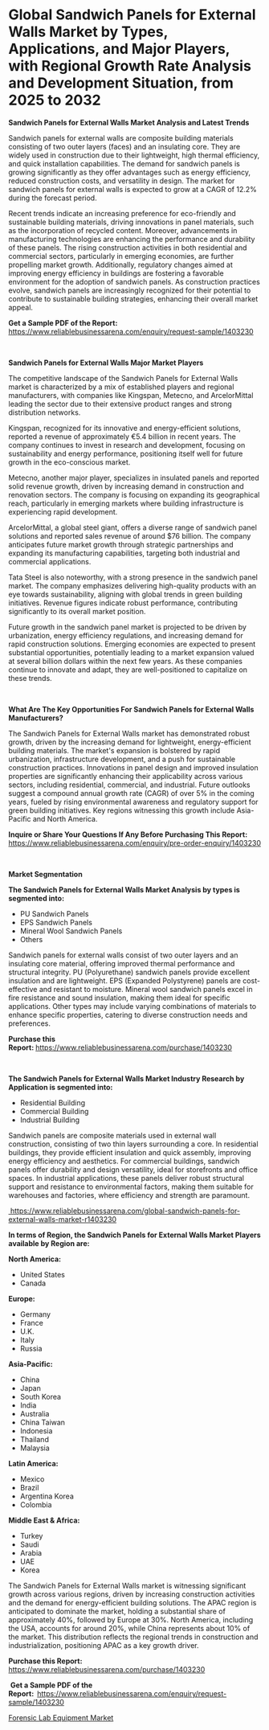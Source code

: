 <p><h1>Global Sandwich Panels for External Walls Market by Types, Applications, and Major Players, with Regional Growth Rate Analysis and Development Situation, from 2025 to 2032</h1></p><p><strong>Sandwich Panels for External Walls Market Analysis and Latest Trends</strong></p>
<p><p>Sandwich panels for external walls are composite building materials consisting of two outer layers (faces) and an insulating core. They are widely used in construction due to their lightweight, high thermal efficiency, and quick installation capabilities. The demand for sandwich panels is growing significantly as they offer advantages such as energy efficiency, reduced construction costs, and versatility in design. The market for sandwich panels for external walls is expected to grow at a CAGR of 12.2% during the forecast period.</p><p>Recent trends indicate an increasing preference for eco-friendly and sustainable building materials, driving innovations in panel materials, such as the incorporation of recycled content. Moreover, advancements in manufacturing technologies are enhancing the performance and durability of these panels. The rising construction activities in both residential and commercial sectors, particularly in emerging economies, are further propelling market growth. Additionally, regulatory changes aimed at improving energy efficiency in buildings are fostering a favorable environment for the adoption of sandwich panels. As construction practices evolve, sandwich panels are increasingly recognized for their potential to contribute to sustainable building strategies, enhancing their overall market appeal.</p></p>
<p><strong>Get a Sample PDF of the Report:&nbsp;</strong> <a href="https://www.reliablebusinessarena.com/enquiry/request-sample/1403230?utm_campaign=2146&utm_medium=2&utm_source=Github&utm_content=ia&utm_term=28032025&utm_id=sandwich-panels-for-external-walls">https://www.reliablebusinessarena.com/enquiry/request-sample/1403230</a></p>
<p>&nbsp;</p>
<p><strong>Sandwich Panels for External Walls Major Market Players</strong></p>
<p><p>The competitive landscape of the Sandwich Panels for External Walls market is characterized by a mix of established players and regional manufacturers, with companies like Kingspan, Metecno, and ArcelorMittal leading the sector due to their extensive product ranges and strong distribution networks.</p><p>Kingspan, recognized for its innovative and energy-efficient solutions, reported a revenue of approximately €5.4 billion in recent years. The company continues to invest in research and development, focusing on sustainability and energy performance, positioning itself well for future growth in the eco-conscious market.</p><p>Metecno, another major player, specializes in insulated panels and reported solid revenue growth, driven by increasing demand in construction and renovation sectors. The company is focusing on expanding its geographical reach, particularly in emerging markets where building infrastructure is experiencing rapid development.</p><p>ArcelorMittal, a global steel giant, offers a diverse range of sandwich panel solutions and reported sales revenue of around $76 billion. The company anticipates future market growth through strategic partnerships and expanding its manufacturing capabilities, targeting both industrial and commercial applications.</p><p>Tata Steel is also noteworthy, with a strong presence in the sandwich panel market. The company emphasizes delivering high-quality products with an eye towards sustainability, aligning with global trends in green building initiatives. Revenue figures indicate robust performance, contributing significantly to its overall market position.</p><p>Future growth in the sandwich panel market is projected to be driven by urbanization, energy efficiency regulations, and increasing demand for rapid construction solutions. Emerging economies are expected to present substantial opportunities, potentially leading to a market expansion valued at several billion dollars within the next few years. As these companies continue to innovate and adapt, they are well-positioned to capitalize on these trends.</p></p>
<p>&nbsp;</p>
<p><strong>What Are The Key Opportunities For Sandwich Panels for External Walls Manufacturers?</strong></p>
<p><p>The Sandwich Panels for External Walls market has demonstrated robust growth, driven by the increasing demand for lightweight, energy-efficient building materials. The market's expansion is bolstered by rapid urbanization, infrastructure development, and a push for sustainable construction practices. Innovations in panel design and improved insulation properties are significantly enhancing their applicability across various sectors, including residential, commercial, and industrial. Future outlooks suggest a compound annual growth rate (CAGR) of over 5% in the coming years, fueled by rising environmental awareness and regulatory support for green building initiatives. Key regions witnessing this growth include Asia-Pacific and North America.</p></p>
<p><strong>Inquire or Share Your Questions If Any Before Purchasing This Report:</strong> <a href="https://www.reliablebusinessarena.com/enquiry/pre-order-enquiry/1403230?utm_campaign=2146&utm_medium=2&utm_source=Github&utm_content=ia&utm_term=28032025&utm_id=sandwich-panels-for-external-walls">https://www.reliablebusinessarena.com/enquiry/pre-order-enquiry/1403230</a></p>
<p>&nbsp;</p>
<p><strong>Market Segmentation</strong></p>
<p><strong>The Sandwich Panels for External Walls Market Analysis by types is segmented into:</strong></p>
<p><ul><li>PU Sandwich Panels</li><li>EPS Sandwich Panels</li><li>Mineral Wool Sandwich Panels</li><li>Others</li></ul></p>
<p><p>Sandwich panels for external walls consist of two outer layers and an insulating core material, offering improved thermal performance and structural integrity. PU (Polyurethane) sandwich panels provide excellent insulation and are lightweight. EPS (Expanded Polystyrene) panels are cost-effective and resistant to moisture. Mineral wool sandwich panels excel in fire resistance and sound insulation, making them ideal for specific applications. Other types may include varying combinations of materials to enhance specific properties, catering to diverse construction needs and preferences.</p></p>
<p><strong>Purchase this Report:&nbsp;</strong><a href="https://www.reliablebusinessarena.com/purchase/1403230?utm_campaign=2146&utm_medium=2&utm_source=Github&utm_content=ia&utm_term=28032025&utm_id=sandwich-panels-for-external-walls">https://www.reliablebusinessarena.com/purchase/1403230</a></p>
<p>&nbsp;</p>
<p><strong>The Sandwich Panels for External Walls Market Industry Research by Application is segmented into:</strong></p>
<p><ul><li>Residential Building</li><li>Commercial Building</li><li>Industrial Building</li></ul></p>
<p><p>Sandwich panels are composite materials used in external wall construction, consisting of two thin layers surrounding a core. In residential buildings, they provide efficient insulation and quick assembly, improving energy efficiency and aesthetics. For commercial buildings, sandwich panels offer durability and design versatility, ideal for storefronts and office spaces. In industrial applications, these panels deliver robust structural support and resistance to environmental factors, making them suitable for warehouses and factories, where efficiency and strength are paramount.</p></p>
<p><a href="https://www.reliablebusinessarena.com/global-sandwich-panels-for-external-walls-market-r1403230?utm_campaign=2146&utm_medium=2&utm_source=Github&utm_content=ia&utm_term=28032025&utm_id=sandwich-panels-for-external-walls">&nbsp;https://www.reliablebusinessarena.com/global-sandwich-panels-for-external-walls-market-r1403230</a></p>
<p><strong>In terms of Region, the Sandwich Panels for External Walls Market Players available by Region are:</strong></p>
<p>
    <p> <strong> North America: </strong>
        <ul>
            <li>United States</li>
            <li>Canada</li>
        </ul>
        </p> 
    <p> <strong> Europe: </strong>
        <ul>
            <li>Germany</li>
            <li>France</li>
            <li>U.K.</li>
            <li>Italy</li>
            <li>Russia</li>
        </ul>
        </p> 
    <p> <strong> Asia-Pacific: </strong>
        <ul>
            <li>China</li>
            <li>Japan</li>
            <li>South Korea</li>
            <li>India</li>
            <li>Australia</li>
            <li>China Taiwan</li>
            <li>Indonesia</li>
            <li>Thailand</li>
            <li>Malaysia</li>
        </ul>
        </p> 
    <p> <strong> Latin America: </strong>
        <ul>
            <li>Mexico</li>
            <li>Brazil</li>
            <li>Argentina Korea</li>
            <li>Colombia</li>
        </ul>
        </p> 
    <p> <strong> Middle East & Africa: </strong>
        <ul>
            <li>Turkey</li>
            <li>Saudi</li>
            <li>Arabia</li>
            <li>UAE</li>
            <li>Korea</li>
        </ul>
    </p>
    </p>
<p><p>The Sandwich Panels for External Walls market is witnessing significant growth across various regions, driven by increasing construction activities and the demand for energy-efficient building solutions. The APAC region is anticipated to dominate the market, holding a substantial share of approximately 40%, followed by Europe at 30%. North America, including the USA, accounts for around 20%, while China represents about 10% of the market. This distribution reflects the regional trends in construction and industrialization, positioning APAC as a key growth driver.</p></p>
<p><strong>Purchase this Report: </strong><a href="https://www.reliablebusinessarena.com/purchase/1403230?utm_campaign=2146&utm_medium=2&utm_source=Github&utm_content=ia&utm_term=28032025&utm_id=sandwich-panels-for-external-walls">https://www.reliablebusinessarena.com/purchase/1403230</a></p>
<p>&nbsp;<strong>Get a Sample PDF of the Report:&nbsp;&nbsp;</strong><a href="https://www.reliablebusinessarena.com/enquiry/request-sample/1403230?utm_campaign=2146&utm_medium=2&utm_source=Github&utm_content=ia&utm_term=28032025&utm_id=sandwich-panels-for-external-walls">https://www.reliablebusinessarena.com/enquiry/request-sample/1403230</a></p>
<p><strong></strong></p>
<p><p><a href="https://github.com/PeterParrish5/Market-Research-Report-List-7/blob/main/forensic-lab-equipment-market.md?utm_campaign=2146&utm_medium=2&utm_source=Github&utm_content=ia&utm_term=28032025&utm_id=sandwich-panels-for-external-walls">Forensic Lab Equipment Market</a></p></p>